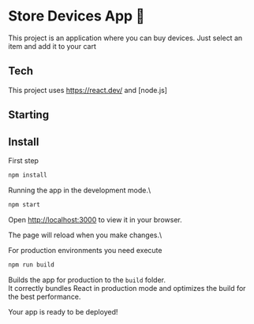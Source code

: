 # Store Devices App 🛒

This project is an application where you can buy devices.
Just select an item and add it to your cart

## Tech
This project uses https://react.dev/ and [node.js] 

## Starting

## Install

First step
```sh
npm install
```

Running the app in the development mode.\
```sh
npm start
```

Open [http://localhost:3000](http://localhost:3000) to view it in your browser.


The page will reload when you make changes.\

For production environments you need execute

```sh
npm run build
```
Builds the app for production to the `build` folder.\
It correctly bundles React in production mode and optimizes the build for the best performance.

Your app is ready to be deployed!
